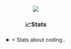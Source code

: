 <div align="center">
  
<p align="center">
  <img src="https://lanyard.cnrad.dev/api/1018290650602553364" />
</p>

### 📈Stats
<details>
    <summary> ⚡ Stats about coding.. </> </summary>
    <br/>

<!--START_SECTION:waka-->
![Code Time](http://img.shields.io/badge/Code%20Time-152%20hrs%2042%20mins-blue)

![Profile Views](http://img.shields.io/badge/Profile%20Views-11-blue)

**🐱 My GitHub Data** 

> 📦 1.2 MB Used in GitHub's Storage 
 > 
> 💼 Opted to Hire
 > 
> 📜 5 Public Repositories 
 > 
> 🔑 19 Private Repositories 
 > 
**I'm an Early 🐤** 

```text
🌞 Morning                27 commits          ██░░░░░░░░░░░░░░░░░░░░░░░   06.85 % 
🌆 Daytime                187 commits         ████████████░░░░░░░░░░░░░   47.46 % 
🌃 Evening                137 commits         █████████░░░░░░░░░░░░░░░░   34.77 % 
🌙 Night                  43 commits          ███░░░░░░░░░░░░░░░░░░░░░░   10.91 % 
```
📅 **I'm Most Productive on Sunday** 

```text
Monday                   23 commits          █░░░░░░░░░░░░░░░░░░░░░░░░   05.84 % 
Tuesday                  48 commits          ███░░░░░░░░░░░░░░░░░░░░░░   12.18 % 
Wednesday                51 commits          ███░░░░░░░░░░░░░░░░░░░░░░   12.94 % 
Thursday                 62 commits          ████░░░░░░░░░░░░░░░░░░░░░   15.74 % 
Friday                   54 commits          ███░░░░░░░░░░░░░░░░░░░░░░   13.71 % 
Saturday                 69 commits          ████░░░░░░░░░░░░░░░░░░░░░   17.51 % 
Sunday                   87 commits          ██████░░░░░░░░░░░░░░░░░░░   22.08 % 
```


📊 **This Week I Spent My Time On** 

```text
🕑︎ Time Zone: Europe/Berlin

💬 Programming Languages: 
Lua                      12 hrs 5 mins       ██████████████░░░░░░░░░░░   56.98 % 
HTML                     3 hrs 46 mins       ████░░░░░░░░░░░░░░░░░░░░░   17.80 % 
JavaScript               3 hrs 4 mins        ████░░░░░░░░░░░░░░░░░░░░░   14.54 % 
Other                    38 mins             █░░░░░░░░░░░░░░░░░░░░░░░░   03.06 % 
Text                     35 mins             █░░░░░░░░░░░░░░░░░░░░░░░░   02.78 % 

🔥 Editors: 
VS Code                  21 hrs 12 mins      █████████████████████████   100.00 % 

🐱‍💻 Projects: 
[gamemode]               17 hrs 20 mins      ████████████████████░░░░░   81.76 % 
banner                   1 hr 2 mins         █░░░░░░░░░░░░░░░░░░░░░░░░   04.89 % 
resources                38 mins             █░░░░░░░░░░░░░░░░░░░░░░░░   03.02 % 
Unknown Project          35 mins             █░░░░░░░░░░░░░░░░░░░░░░░░   02.79 % 
fivem                    35 mins             █░░░░░░░░░░░░░░░░░░░░░░░░   02.79 % 

💻 Operating System: 
Windows                  21 hrs 12 mins      █████████████████████████   100.00 % 
```

**I Mostly Code in JavaScript** 

```text
JavaScript               8 repos             █████████░░░░░░░░░░░░░░░░   34.78 % 
Lua                      6 repos             ███████░░░░░░░░░░░░░░░░░░   26.09 % 
Python                   3 repos             ███░░░░░░░░░░░░░░░░░░░░░░   13.04 % 
TypeScript               2 repos             ██░░░░░░░░░░░░░░░░░░░░░░░   08.70 % 
HTML                     1 repo              █░░░░░░░░░░░░░░░░░░░░░░░░   04.35 % 
```




 Last Updated on 01/02/2025 11:13:43 UTC
<!--END_SECTION:waka-->
</details>
